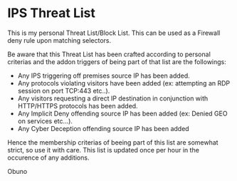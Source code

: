 # IPS Threat List

This is my personal Threat List/Block List.
This can be used as a Firewall deny rule upon matching selectors.

Be aware that this Threat List has been crafted according to personal criterias and the addon triggers of being part of that list are the followings:

- Any IPS triggering off premises source IP has been added.
- Any protocols violating visitors have been added (ex: attempting an RDP session on port TCP:443 etc..).
- Any visitors requesting a direct IP destination in conjunction with HTTP/HTTPS protocols has been added.
- Any Implicit Deny offending source IP has been added (ex: Denied GEO on services etc...).
- Any Cyber Deception offending source IP has been added

Hence the membership criterias of beeing part of this list are somewhat strict, so use it with care.
This list is updated once per hour in the occurence of any additions.

Obuno

